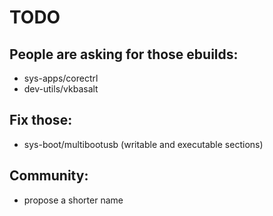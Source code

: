 # TODO
## People are asking for those ebuilds:
* sys-apps/corectrl
* dev-utils/vkbasalt

## Fix those:
* sys-boot/multibootusb (writable and executable sections)

## Community:
* propose a shorter name
